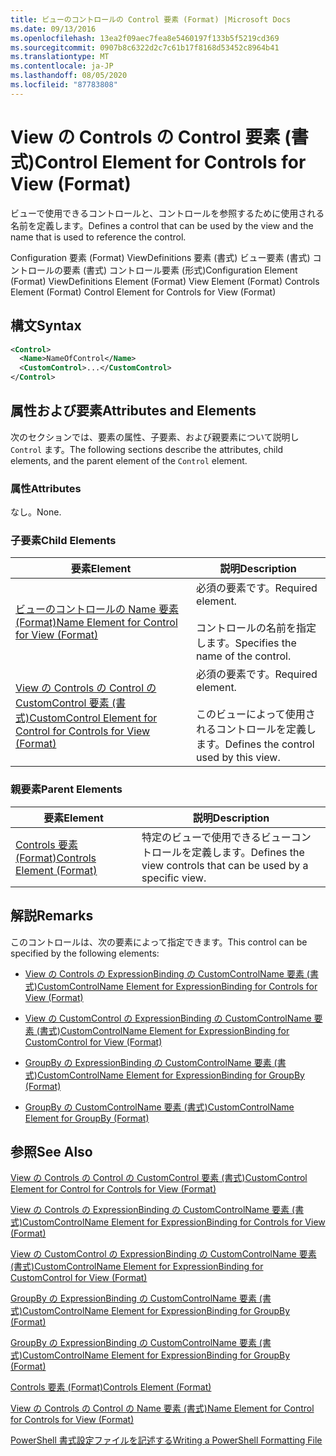 ```yaml
---
title: ビューのコントロールの Control 要素 (Format) |Microsoft Docs
ms.date: 09/13/2016
ms.openlocfilehash: 13ea2f09aec7fea8e5460197f133b5f5219cd369
ms.sourcegitcommit: 0907b8c6322d2c7c61b17f8168d53452c8964b41
ms.translationtype: MT
ms.contentlocale: ja-JP
ms.lasthandoff: 08/05/2020
ms.locfileid: "87783808"
---
```

# <a name="control-element-for-controls-for-view--format"></a><span data-ttu-id="ab596-102">View の Controls の Control 要素 (書式)</span><span class="sxs-lookup"><span data-stu-id="ab596-102">Control Element for Controls for View  (Format)</span></span>

<span data-ttu-id="ab596-103">ビューで使用できるコントロールと、コントロールを参照するために使用される名前を定義します。</span><span class="sxs-lookup"><span data-stu-id="ab596-103">Defines a control that can be used by the view and the name that is used to reference the control.</span></span>

<span data-ttu-id="ab596-104">Configuration 要素 (Format) ViewDefinitions 要素 (書式) ビュー要素 (書式) コントロールの要素 (書式) コントロール要素 (形式)</span><span class="sxs-lookup"><span data-stu-id="ab596-104">Configuration Element (Format) ViewDefinitions Element (Format) View Element (Format) Controls Element (Format) Control Element for Controls for View (Format)</span></span>

## <a name="syntax"></a><span data-ttu-id="ab596-105">構文</span><span class="sxs-lookup"><span data-stu-id="ab596-105">Syntax</span></span>

```xml
<Control>
  <Name>NameOfControl</Name>
  <CustomControl>...</CustomControl>
</Control>
```

## <a name="attributes-and-elements"></a><span data-ttu-id="ab596-106">属性および要素</span><span class="sxs-lookup"><span data-stu-id="ab596-106">Attributes and Elements</span></span>

<span data-ttu-id="ab596-107">次のセクションでは、要素の属性、子要素、および親要素について説明し `Control` ます。</span><span class="sxs-lookup"><span data-stu-id="ab596-107">The following sections describe the attributes, child elements, and the parent element of the `Control` element.</span></span>

### <a name="attributes"></a><span data-ttu-id="ab596-108">属性</span><span class="sxs-lookup"><span data-stu-id="ab596-108">Attributes</span></span>

<span data-ttu-id="ab596-109">なし。</span><span class="sxs-lookup"><span data-stu-id="ab596-109">None.</span></span>

### <a name="child-elements"></a><span data-ttu-id="ab596-110">子要素</span><span class="sxs-lookup"><span data-stu-id="ab596-110">Child Elements</span></span>

|<span data-ttu-id="ab596-111">要素</span><span class="sxs-lookup"><span data-stu-id="ab596-111">Element</span></span>|<span data-ttu-id="ab596-112">説明</span><span class="sxs-lookup"><span data-stu-id="ab596-112">Description</span></span>|
|-------------|-----------------|
|[<span data-ttu-id="ab596-113">ビューのコントロールの Name 要素 (Format)</span><span class="sxs-lookup"><span data-stu-id="ab596-113">Name Element for Control for View (Format)</span></span>](./name-element-for-control-for-controls-for-view-format.md)|<span data-ttu-id="ab596-114">必須の要素です。</span><span class="sxs-lookup"><span data-stu-id="ab596-114">Required element.</span></span><br /><br /> <span data-ttu-id="ab596-115">コントロールの名前を指定します。</span><span class="sxs-lookup"><span data-stu-id="ab596-115">Specifies the name of the control.</span></span>|
|[<span data-ttu-id="ab596-116">View の Controls の Control の CustomControl 要素 (書式)</span><span class="sxs-lookup"><span data-stu-id="ab596-116">CustomControl Element for Control for Controls for View (Format)</span></span>](./customcontrol-element-for-control-for-controls-for-view-format.md)|<span data-ttu-id="ab596-117">必須の要素です。</span><span class="sxs-lookup"><span data-stu-id="ab596-117">Required element.</span></span><br /><br /> <span data-ttu-id="ab596-118">このビューによって使用されるコントロールを定義します。</span><span class="sxs-lookup"><span data-stu-id="ab596-118">Defines the control used by this view.</span></span>|

### <a name="parent-elements"></a><span data-ttu-id="ab596-119">親要素</span><span class="sxs-lookup"><span data-stu-id="ab596-119">Parent Elements</span></span>

|<span data-ttu-id="ab596-120">要素</span><span class="sxs-lookup"><span data-stu-id="ab596-120">Element</span></span>|<span data-ttu-id="ab596-121">説明</span><span class="sxs-lookup"><span data-stu-id="ab596-121">Description</span></span>|
|-------------|-----------------|
|[<span data-ttu-id="ab596-122">Controls 要素 (Format)</span><span class="sxs-lookup"><span data-stu-id="ab596-122">Controls Element (Format)</span></span>](./controls-element-for-view-format.md)|<span data-ttu-id="ab596-123">特定のビューで使用できるビューコントロールを定義します。</span><span class="sxs-lookup"><span data-stu-id="ab596-123">Defines the view controls that can be used by a specific view.</span></span>|

## <a name="remarks"></a><span data-ttu-id="ab596-124">解説</span><span class="sxs-lookup"><span data-stu-id="ab596-124">Remarks</span></span>

<span data-ttu-id="ab596-125">このコントロールは、次の要素によって指定できます。</span><span class="sxs-lookup"><span data-stu-id="ab596-125">This control can be specified by the following elements:</span></span>

- [<span data-ttu-id="ab596-126">View の Controls の ExpressionBinding の CustomControlName 要素 (書式)</span><span class="sxs-lookup"><span data-stu-id="ab596-126">CustomControlName Element for ExpressionBinding for Controls for View (Format)</span></span>](./customcontrolname-element-for-expressionbinding-for-controls-for-view-format.md)

- [<span data-ttu-id="ab596-127">View の CustomControl の ExpressionBinding の CustomControlName 要素 (書式)</span><span class="sxs-lookup"><span data-stu-id="ab596-127">CustomControlName Element for ExpressionBinding for CustomControl for View (Format)</span></span>](./customcontrolname-element-for-expressionbinding-for-customcontrol-for-view-format.md)

- [<span data-ttu-id="ab596-128">GroupBy の ExpressionBinding の CustomControlName 要素 (書式)</span><span class="sxs-lookup"><span data-stu-id="ab596-128">CustomControlName Element for ExpressionBinding for GroupBy (Format)</span></span>](./customcontrolname-element-for-expressionbinding-for-groupby-format.md)

- [<span data-ttu-id="ab596-129">GroupBy の CustomControlName 要素 (書式)</span><span class="sxs-lookup"><span data-stu-id="ab596-129">CustomControlName Element for GroupBy (Format)</span></span>](./customcontrolname-element-for-groupby-format.md)

## <a name="see-also"></a><span data-ttu-id="ab596-130">参照</span><span class="sxs-lookup"><span data-stu-id="ab596-130">See Also</span></span>

[<span data-ttu-id="ab596-131">View の Controls の Control の CustomControl 要素 (書式)</span><span class="sxs-lookup"><span data-stu-id="ab596-131">CustomControl Element for Control for Controls for View (Format)</span></span>](./customcontrol-element-for-control-for-controls-for-view-format.md)

[<span data-ttu-id="ab596-132">View の Controls の ExpressionBinding の CustomControlName 要素 (書式)</span><span class="sxs-lookup"><span data-stu-id="ab596-132">CustomControlName Element for ExpressionBinding for Controls for View (Format)</span></span>](./customcontrolname-element-for-expressionbinding-for-controls-for-view-format.md)

[<span data-ttu-id="ab596-133">View の CustomControl の ExpressionBinding の CustomControlName 要素 (書式)</span><span class="sxs-lookup"><span data-stu-id="ab596-133">CustomControlName Element for ExpressionBinding for CustomControl for View (Format)</span></span>](./customcontrolname-element-for-expressionbinding-for-customcontrol-for-view-format.md)

[<span data-ttu-id="ab596-134">GroupBy の ExpressionBinding の CustomControlName 要素 (書式)</span><span class="sxs-lookup"><span data-stu-id="ab596-134">CustomControlName Element for ExpressionBinding for GroupBy (Format)</span></span>](./customcontrolname-element-for-expressionbinding-for-groupby-format.md)

[<span data-ttu-id="ab596-135">GroupBy の ExpressionBinding の CustomControlName 要素 (書式)</span><span class="sxs-lookup"><span data-stu-id="ab596-135">CustomControlName Element for ExpressionBinding for GroupBy (Format)</span></span>](./customcontrolname-element-for-expressionbinding-for-groupby-format.md)

[<span data-ttu-id="ab596-136">Controls 要素 (Format)</span><span class="sxs-lookup"><span data-stu-id="ab596-136">Controls Element (Format)</span></span>](./controls-element-for-view-format.md)

[<span data-ttu-id="ab596-137">View の Controls の Control の Name 要素 (書式)</span><span class="sxs-lookup"><span data-stu-id="ab596-137">Name Element for Control for Controls for View (Format)</span></span>](./name-element-for-control-for-controls-for-view-format.md)

[<span data-ttu-id="ab596-138">PowerShell 書式設定ファイルを記述する</span><span class="sxs-lookup"><span data-stu-id="ab596-138">Writing a PowerShell Formatting File</span></span>](./writing-a-powershell-formatting-file.md)
